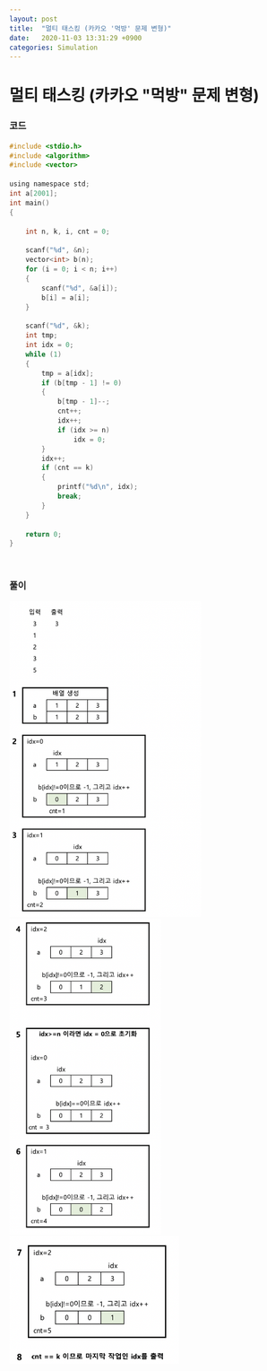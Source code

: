 ```yaml
---
layout: post
title:  "멀티 태스킹 (카카오 '먹방' 문제 변형)"
date:   2020-11-03 13:31:29 +0900
categories: Simulation
---
```

# 멀티 태스킹 (카카오 "먹방" 문제 변형)

### 코드

```c
#include <stdio.h>
#include <algorithm>
#include <vector>

using namespace std;
int a[2001];
int main()
{

    int n, k, i, cnt = 0;

    scanf("%d", &n);
    vector<int> b(n);
    for (i = 0; i < n; i++)
    {
        scanf("%d", &a[i]);
        b[i] = a[i];
    }

    scanf("%d", &k);
    int tmp;
    int idx = 0;
    while (1)
    {
        tmp = a[idx];
        if (b[tmp - 1] != 0)
        {
            b[tmp - 1]--;
            cnt++;
            idx++;
            if (idx >= n)
                idx = 0;
        }
        idx++;
        if (cnt == k)
        {
            printf("%d\n", idx);
            break;
        }
    }

    return 0;
}

```



<br/> 

### 풀이

<img src="/public/img/46-1.png" style="zoom:55%;"  />
<br/>
<img src="/public/img/46-2.png" style="zoom:55%;"  />
<br/>
<img src="/public/img/46-3.png" style="zoom:55%;"  />